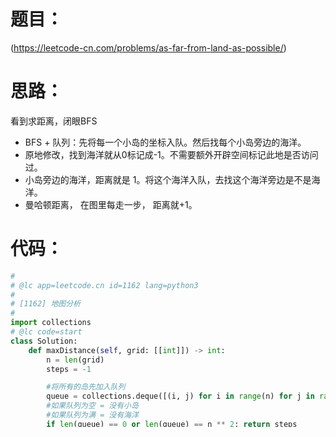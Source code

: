 题目：
====

(https://leetcode-cn.com/problems/as-far-from-land-as-possible/)

思路：
====
看到求距离，闭眼BFS

- BFS + 队列：先将每一个小岛的坐标入队。然后找每个小岛旁边的海洋。
- 原地修改，找到海洋就从0标记成-1。不需要额外开辟空间标记此地是否访问过。
- 小岛旁边的海洋，距离就是 1。将这个海洋入队，去找这个海洋旁边是不是海洋。
- 曼哈顿距离， 在图里每走一步， 距离就+1。

代码：
====

```python
#
# @lc app=leetcode.cn id=1162 lang=python3
#
# [1162] 地图分析
#
import collections
# @lc code=start
class Solution:
    def maxDistance(self, grid: [[int]]) -> int:
        n = len(grid)
        steps = -1

        #将所有的岛先加入队列
        queue = collections.deque([(i, j) for i in range(n) for j in range(n) if grid[i][j] == 1])
        #如果队列为空 = 没有小岛
        #如果队列为满 = 没有海洋
        if len(queue) == 0 or len(queue) == n ** 2: return steps
        #只要队列不为空，就说明小岛周围的海洋还可以继续延伸搜索
        while len(queue) > 0:
            for _ in range(len(queue)):
                #popleft()从左侧弹出
                x, y = queue.popleft()
                for xi, yj in [(x + 1, y), (x - 1, y), (x, y + 1), (x, y - 1)]:
                    if xi >= 0 and xi < n and yj >= 0 and yj < n and grid[xi][yj] == 0:
                        #找到小岛旁边的海洋了，入队
                        queue.append((xi, yj))
                        #标记为以访问
                        grid[xi][yj] = -1
            steps += 1

        return steps

# @lc code=end
```

复杂度分析：
====

- 时间复杂度：O(N^2)
- 空间复杂度：O(N^2)
